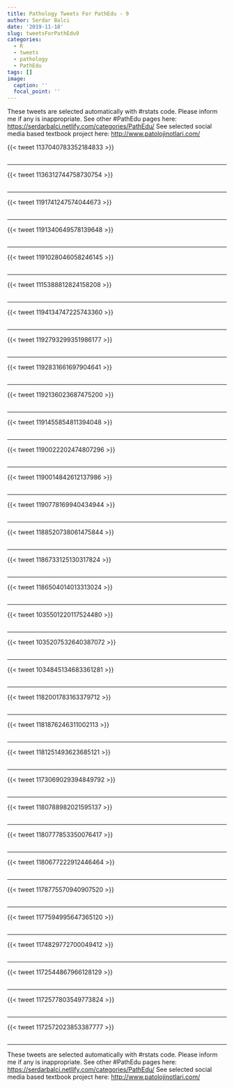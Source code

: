 ```yaml
---
title: Pathology Tweets For PathEdu - 9
author: Serdar Balci
date: '2019-11-18'
slug: tweetsForPathEdu9
categories:
  - R
  - tweets
  - pathology
  - PathEdu
tags: []
image:
  caption: ''
  focal_point: ''
---
```



These tweets are selected automatically with #rstats code. Please inform me if any is inappropriate.
See other #PathEdu pages here: https://serdarbalci.netlify.com/categories/PathEdu/ 
See selected social media based textbook project here: http://www.patolojinotlari.com/

{{< tweet 1137040783352184833 >}}
<br>
<br>
<hr>
{{< tweet 1136312744758730754 >}}
<br>
<br>
<hr>
{{< tweet 1191741247574044673 >}}
<br>
<br>
<hr>
{{< tweet 1191340649578139648 >}}
<br>
<br>
<hr>
{{< tweet 1191028046058246145 >}}
<br>
<br>
<hr>
{{< tweet 1115388812824158208 >}}
<br>
<br>
<hr>
{{< tweet 1194134747225743360 >}}
<br>
<br>
<hr>
{{< tweet 1192793299351986177 >}}
<br>
<br>
<hr>
{{< tweet 1192831661697904641 >}}
<br>
<br>
<hr>
{{< tweet 1192136023687475200 >}}
<br>
<br>
<hr>
{{< tweet 1191455854811394048 >}}
<br>
<br>
<hr>
{{< tweet 1190022202474807296 >}}
<br>
<br>
<hr>
{{< tweet 1190014842612137986 >}}
<br>
<br>
<hr>
{{< tweet 1190778169940434944 >}}
<br>
<br>
<hr>
{{< tweet 1188520738061475844 >}}
<br>
<br>
<hr>
{{< tweet 1186733125130317824 >}}
<br>
<br>
<hr>
{{< tweet 1186504014013313024 >}}
<br>
<br>
<hr>
{{< tweet 1035501220117524480 >}}
<br>
<br>
<hr>
{{< tweet 1035207532640387072 >}}
<br>
<br>
<hr>
{{< tweet 1034845134683361281 >}}
<br>
<br>
<hr>
{{< tweet 1182001783163379712 >}}
<br>
<br>
<hr>
{{< tweet 1181876246311002113 >}}
<br>
<br>
<hr>
{{< tweet 1181251493623685121 >}}
<br>
<br>
<hr>
{{< tweet 1173069029394849792 >}}
<br>
<br>
<hr>
{{< tweet 1180788982021595137 >}}
<br>
<br>
<hr>
{{< tweet 1180777853350076417 >}}
<br>
<br>
<hr>
{{< tweet 1180677222912446464 >}}
<br>
<br>
<hr>
{{< tweet 1178775570940907520 >}}
<br>
<br>
<hr>
{{< tweet 1177594995647365120 >}}
<br>
<br>
<hr>
{{< tweet 1174829772700049412 >}}
<br>
<br>
<hr>
{{< tweet 1172544867966128129 >}}
<br>
<br>
<hr>
{{< tweet 1172577803549773824 >}}
<br>
<br>
<hr>
{{< tweet 1172572023853387777 >}}
<br>
<br>
<hr>


These tweets are selected automatically with #rstats code. Please inform me if any is inappropriate.
See other #PathEdu pages here: https://serdarbalci.netlify.com/categories/PathEdu/ 
See selected social media based textbook project here: http://www.patolojinotlari.com/
